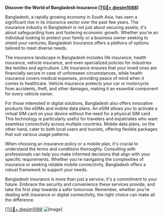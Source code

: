 **Discover the World of Bangladesh Insurance [[TG💪+ @esim1088](https://t.me/s/esim1088)]**

Bangladesh, a rapidly growing economy in South Asia, has seen a significant rise in its insurance sector over the past few years. The insurance industry in Bangladesh is not just about securing assets; it's about safeguarding lives and fostering economic growth. Whether you're an individual looking to protect your family or a business owner seeking to shield your ventures, Bangladesh Insurance offers a plethora of options tailored to meet diverse needs.

The insurance landscape in Bangladesh includes life insurance, health insurance, vehicle insurance, and even specialized policies for industries like textiles and agriculture. Life insurance ensures that your loved ones are financially secure in case of unforeseen circumstances, while health insurance covers medical expenses, providing peace of mind when it comes to healthcare. Vehicle insurance protects your car or motorcycle from accidents, theft, and other damages, making it an essential component for every vehicle owner.

For those interested in digital solutions, Bangladesh also offers innovative products like eSIMs and mobile data plans. An eSIM allows you to activate a virtual SIM card on your device without the need for a physical SIM card. This technology is particularly useful for travelers and expatriates who want seamless connectivity across multiple countries. Mobile data plans, on the other hand, cater to both local users and tourists, offering flexible packages that suit various usage patterns.

When choosing an insurance policy or a mobile plan, it's crucial to understand the terms and conditions thoroughly. Consulting with professionals can help you make informed decisions that align with your specific requirements. Whether you're navigating the complexities of insurance or seeking reliable mobile connectivity, Bangladesh offers a robust framework to support your needs.

Bangladesh Insurance is more than just a service; it's a commitment to your future. Embrace the security and convenience these services provide, and take the first step towards a safer tomorrow. Remember, whether you're dealing with insurance or digital connectivity, the right choice can make all the difference.

[[TG💪+ @esim1088](https://t.me/s/esim1088) ![Image](https://i.postimg.cc/Y0z9fWf4/image.png)]